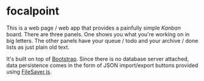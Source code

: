 focalpoint
==========

This is a web page / web app that provides a painfully simple *Kanban* board. There are three panels. One shows you what you're working on in big letters. The other panels have your queue / todo and your archive / done lists as just plain old text.

It's built on top of [Bootstrap](http://getbootstrap.com/javascript/). Since there is no database server attached, data persistence comes in the form of JSON import/export buttons provided using [FileSaver.js](https://github.com/eligrey/FileSaver.js/).
